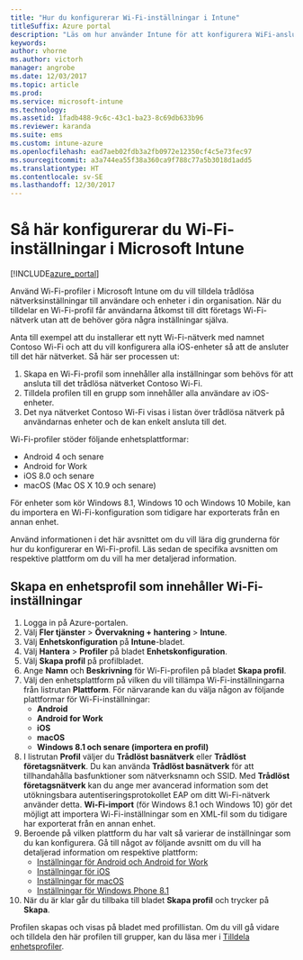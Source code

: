 ```yaml
---
title: "Hur du konfigurerar Wi-Fi-inställningar i Intune"
titleSuffix: Azure portal
description: "Läs om hur använder Intune för att konfigurera WiFi-anslutningar på enheter som du hanterar.”"
keywords: 
author: vhorne
ms.author: victorh
manager: angrobe
ms.date: 12/03/2017
ms.topic: article
ms.prod: 
ms.service: microsoft-intune
ms.technology: 
ms.assetid: 1fadb488-9c6c-43c1-ba23-8c69db633b96
ms.reviewer: karanda
ms.suite: ems
ms.custom: intune-azure
ms.openlocfilehash: ead7aeb02fdb3a2fb0972e12350cf4c5e73fec97
ms.sourcegitcommit: a3a744ea55f38a360ca9f788c77a5b3018d1add5
ms.translationtype: HT
ms.contentlocale: sv-SE
ms.lasthandoff: 12/30/2017
---
```

# <a name="how-to-configure-wi-fi-settings-in-microsoft-intune"></a>Så här konfigurerar du Wi-Fi-inställningar i Microsoft Intune

[!INCLUDE[azure_portal](./includes/azure_portal.md)]

Använd Wi-Fi-profiler i Microsoft Intune om du vill tilldela trådlösa nätverksinställningar till användare och enheter i din organisation. När du tilldelar en Wi-Fi-profil får användarna åtkomst till ditt företags Wi-Fi-nätverk utan att de behöver göra några inställningar själva.

Anta till exempel att du installerar ett nytt Wi-Fi-nätverk med namnet Contoso Wi-Fi och att du vill konfigurera alla iOS-enheter så att de ansluter till det här nätverket. Så här ser processen ut:

1. Skapa en Wi-Fi-profil som innehåller alla inställningar som behövs för att ansluta till det trådlösa nätverket Contoso Wi-Fi.
2. Tilldela profilen till en grupp som innehåller alla användare av iOS-enheter.
3. Det nya nätverket Contoso Wi-Fi visas i listan över trådlösa nätverk på användarnas enheter och de kan enkelt ansluta till det.

Wi-Fi-profiler stöder följande enhetsplattformar:

- Android 4 och senare
- Android for Work
- iOS 8.0 och senare
- macOS (Mac OS X 10.9 och senare)

För enheter som kör Windows 8.1, Windows 10 och Windows 10 Mobile, kan du importera en Wi-Fi-konfiguration som tidigare har exporterats från en annan enhet.

Använd informationen i det här avsnittet om du vill lära dig grunderna för hur du konfigurerar en Wi-Fi-profil. Läs sedan de specifika avsnitten om respektive plattform om du vill ha mer detaljerad information.

## <a name="create-a-device-profile-containing-wi-fi-settings"></a>Skapa en enhetsprofil som innehåller Wi-Fi-inställningar

1. Logga in på Azure-portalen.
2. Välj **Fler tjänster** > **Övervakning + hantering** > **Intune**.
3. Välj **Enhetskonfiguration** på **Intune**-bladet.
2. Välj **Hantera** > **Profiler** på bladet **Enhetskonfiguration**.
3. Välj **Skapa profil** på profilbladet.
4. Ange **Namn** och **Beskrivning** för Wi-Fi-profilen på bladet **Skapa profil**.
5. Välj den enhetsplattform på vilken du vill tillämpa Wi-Fi-inställningarna från listrutan **Plattform**. För närvarande kan du välja någon av följande plattformar för Wi-Fi-inställningar:
    - **Android**
    - **Android for Work**
    - **iOS**
    - **macOS**
    - **Windows 8.1 och senare (importera en profil)**
6. I listrutan **Profil** väljer du **Trådlöst basnätverk** eller **Trådlöst företagsnätverk**. Du kan använda **Trådlöst basnätverk** för att tillhandahålla basfunktioner som nätverksnamn och SSID. Med **Trådlöst företagsnätverk** kan du ange mer avancerad information som det utökningsbara autentiseringsprotokollet EAP om ditt Wi-Fi-nätverk använder detta. **Wi-Fi-import** (för Windows 8.1 och Windows 10) gör det möjligt att importera Wi-Fi-inställningar som en XML-fil som du tidigare har exporterat från en annan enhet.
7. Beroende på vilken plattform du har valt så varierar de inställningar som du kan konfigurera. Gå till något av följande avsnitt om du vill ha detaljerad information om respektive plattform:
    - [Inställningar för Android och Android for Work](wi-fi-settings-android.md)
    - [Inställningar för iOS](wi-fi-settings-ios.md)
    - [Inställningar för macOS](wi-fi-settings-macos.md)
    - [Inställningar för Windows Phone 8.1](wi-fi-settings-import-windows-8-1.md)
8. När du är klar går du tillbaka till bladet **Skapa profil** och trycker på **Skapa**.

Profilen skapas och visas på bladet med profillistan.
Om du vill gå vidare och tilldela den här profilen till grupper, kan du läsa mer i [Tilldela enhetsprofiler](device-profile-assign.md).
